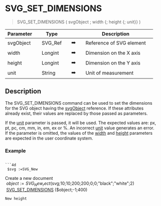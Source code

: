<!-- SVG_SET_DIMENSIONS ( objectID ; width ; height ; unit )
 -> objectID (Text)
 -> width (Real)
 -> height (Real)
 -> unit (Text)-->
# SVG_SET_DIMENSIONS

> SVG_SET_DIMENSIONS ( svgObject ; width {; height {; unit}} )

| Parameter |     | Type |     |     |     | Description |     |
| --- | --- | --- | --- | --- | --- | --- | --- |
| svgObject |     | SVG_Ref |     | ➡️ |     | Reference of SVG element |     |
| width |     | Longint |     | ➡️ |     | Dimension on the X axis |     |
| height |     | Longint |     | ➡️ |     | Dimension on the Y axis |     |
| unit |     | String |     | ➡️ |     | Unit of measurement |     |

## Description

The SVG_SET_DIMENSIONS command can be used to set the dimensions for the SVG object having the [svgObject](# "Reference of SVG element") reference. If these attributes already exist, their values are replaced by those passed as parameters.

If the [unit](# "Unit of measurement") parameter is passed, it will be used. The expected values are: px, pt, pc, cm, mm, in, em, ex or %. An incorrect [unit](# "Unit of measurement") value generates an error. If the parameter is omitted, the values of the [width](# "Dimension on the X axis") and [height](# "Dimension on the Y axis") parameters are expected in the user coordinate system.

### Example  

```4d

```4d
 $svg :=SVG_New  
```

 Create a new document  
 $object:=SVG_New_rect ($svg;10;10;200;200;0;0;"black";"white";2)  
 [SVG_SET_DIMENSIONS](SVG_SET_DIMENSIONS.md) ($object;-1;400)

```
New height
```

```4d
